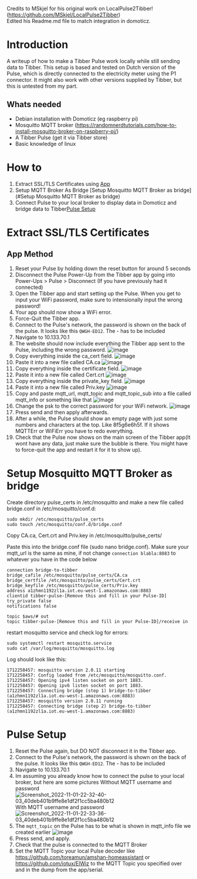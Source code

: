 Credits to MSkjel for his original work on LocalPulse2Tibber! (https://github.com/MSkjel/LocalPulse2Tibber)<br>
Edited his Readme.md file to match integration in domoticz.

# Introduction
A writeup of how to make a Tibber Pulse work locally while still sending data to Tibber.
This setup is based and tested on Dutch version of the Pulse, which is directly connected to the electricity meter using the P1 connector. It might also work with other versions supplied by Tibber, but this is untested from my part.

## Whats needed
- Debian installation with Domoticz (eg raspberry pi)
- Mosquitto MQTT broker (https://randomnerdtutorials.com/how-to-install-mosquitto-broker-on-raspberry-pi/)
- A Tibber Pulse (get it via Tibber store)
- Basic knowledge of linux

# How to
1. Extract SSL/TLS Certificates using [App](#app-method) 
2. Setup MQTT Broker As Bridge [Setup Mosquitto MQTT Broker as bridge](#Setup Mosquitto MQTT Broker as bridge)
3. Connect Pulse to your local broker to display data in Domoticz and bridge data to Tibber[Pulse Setup](#pulse-setup)

# Extract SSL/TLS Certificates
## App Method
1. Reset your Pulse by holding down the reset button for around 5 seconds
2. Disconnect the Pulse Power-Up from the Tibber app by going into Power-Ups > Pulse > Disconnect (If you have previously had it connected)
3. Open the Tibber app and start setting up the Pulse. When you get to input your WiFi password, make sure to intensionally input the wrong password!
4. Your app should now show a WiFi error.
5. Force-Quit the Tibber app.
6. Connect to the Pulse's network, the password is shown on the back of the pulse. It looks like this `QWGH-ED12`. The - has to be included
7. Navigate to 10.133.70.1
8. The website should now include everything the Tibber app sent to the Pulse, including the wrong password.
![image](https://user-images.githubusercontent.com/7550920/199970623-fa5e3ed7-c366-4714-8168-7c31bf703035.png)
9. Copy everything inside the ca_cert field.
![image](https://user-images.githubusercontent.com/7550920/199970668-80287761-e774-41b0-a9c1-350ed2872a10.png)
10. Paste it into a new file called CA.ca
![image](https://user-images.githubusercontent.com/7550920/199969243-0e209a16-7895-41c3-a18d-865e35482553.png)
11. Copy everything inside the certificate field.
![image](https://user-images.githubusercontent.com/7550920/199970722-5c00f144-abf9-4b37-ad53-7b10fa63cc71.png)
12. Paste it into a new file called Cert.crt
![image](https://user-images.githubusercontent.com/7550920/199969586-e0a193c9-5cae-4c4b-9704-3898944d0488.png)
13. Copy everything inside the private_key field.
![image](https://user-images.githubusercontent.com/7550920/199970770-d19fe349-5566-4029-b1b3-2a2bfdca1db4.png)
14. Paste it into a new file called Priv.key
![image](https://user-images.githubusercontent.com/7550920/199969839-e6bf4e18-c262-4849-922e-6a5637b3f85c.png)
17. Copy and paste mqtt_url, mqtt_topic and mqtt_topic_sub into a file called mqtt_info or something like that
![image](https://user-images.githubusercontent.com/7550920/199970440-b4db7e97-2c3c-4df7-8dbb-80136e84d3af.png)
18. Change the psk to the correct password for your WiFi network.
![image](https://user-images.githubusercontent.com/7550920/199971036-2e73e209-fa8b-4f0f-81b9-c61b323a084a.png)
19. Press send and then apply afterwards.
20. After a while, the Pulse should show an empty page with just some numbers and characters at the top. Like 8f5g6e6h5f. If it shows MQTTErr or WiFiErr you have to redo everything.
21. Check that the Pulse now shows on the main screen of the Tibber app(It wont have any data, just make sure the bubble is there. You might have to force-quit the app and restart it for it to show up).


# Setup Mosquitto MQTT Broker as bridge
Create directory pulse_certs in /etc/mosquitto and make a new file called bridge.conf in /etc/mosquitto/conf.d:
```
sudo mkdir /etc/mosquitto/pulse_certs
sudo touch /etc/mosquitto/conf.d/bridge.conf
``` 

Copy CA.ca, Cert.crt and Priv.key in /etc/mosquitto/pulse_certs/

Paste this into the bridge.conf file (sudo nano bridge.conf).
Make sure your mqtt_url is the same as mine, if not change `connection blabla:8883` to whatever you have in the code below
```
connection bridge-to-tibber
bridge_cafile /etc/mosquitto/pulse_certs/CA.ca
bridge_certfile /etc/mosquitto/pulse_certs/Cert.crt
bridge_keyfile /etc/mosquitto/pulse_certs/Priv.key
address a1zhmn1192zl1a.iot.eu-west-1.amazonaws.com:8883
clientid tibber-pulse-[Remove this and fill in your Pulse-ID]
try_private false
notifications false

topic $aws/# out
topic tibber-pulse-[Remove this and fill in your Pulse-ID]/receive in
``` 

restart mosquitto service and check log for errors:
```
sudo systemctl restart mosquitto.service
sudo cat /var/log/mosquitto/mosquitto.log
```

Log should look like this:
```
1712258457: mosquitto version 2.0.11 starting
1712258457: Config loaded from /etc/mosquitto/mosquitto.conf.
1712258457: Opening ipv4 listen socket on port 1883.
1712258457: Opening ipv6 listen socket on port 1883.
1712258457: Connecting bridge (step 1) bridge-to-tibber (a1zhmn1192zl1a.iot.eu-west-1.amazonaws.com:8883)
1712258457: mosquitto version 2.0.11 running
1712258457: Connecting bridge (step 2) bridge-to-tibber (a1zhmn1192zl1a.iot.eu-west-1.amazonaws.com:8883)
```


# Pulse Setup
1. Reset the Pulse again, but DO NOT disconnect it in the Tibber app.
2. Connect to the Pulse's network, the password is shown on the back of the pulse. It looks like this `QWGH-ED12`. The - has to be included
3. Navigate to 10.133.70.1
4. Im assuming you already know how to connect the pulse to your local broker, but here are some pictures
Without MQTT username and password
![Screenshot_2022-11-01-22-32-40-03_40deb401b9ffe8e1df2f1cc5ba480b12](https://user-images.githubusercontent.com/7550920/199346611-61be22b1-a051-4e17-9bd3-0b092fbb002e.jpg)
With MQTT username and password
![Screenshot_2022-11-01-22-33-36-03_40deb401b9ffe8e1df2f1cc5ba480b12](https://user-images.githubusercontent.com/7550920/199346519-cf30afd7-6c6b-4dd6-bb6c-89f96b287d06.jpg)
5. The `mqtt_topic` on the Pulse has to be what is shown in mqtt_info file we created earlier
![image](https://user-images.githubusercontent.com/7550920/199972247-7b25b2c0-524f-4450-be48-33f77d0c477d.png)
6. Press send, and apply.
7. Check that the pulse is connected to the MQTT Broker
8. Set the MQTT Topic your local Pulse decoder like https://github.com/toreamun/amshan-homeassistant or https://github.com/iotux/ElWiz to the MQTT Topic you specified over and in the dump from the app/serial.
